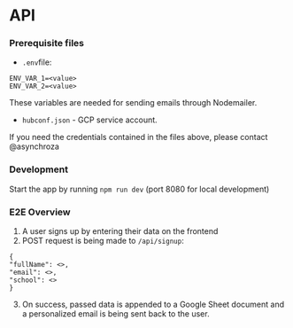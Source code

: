 # API

### Prerequisite files

* `.env`file:

```shell
ENV_VAR_1=<value>
ENV_VAR_2=<value>
```

These variables are needed for sending emails through Nodemailer.

* `hubconf.json` - GCP service account.

If you need the credentials contained in the files above, please contact @asynchroza

### Development
Start the app by running `npm run dev` (port 8080 for local development)

### E2E Overview

1. A user signs up by entering their data on the frontend
2. POST request is being made to `/api/signup`:
```
{
"fullName": <>,
"email": <>,
"school": <>
}
```
3. On success, passed data is appended to a Google Sheet document and a personalized email is being sent back to the user.

